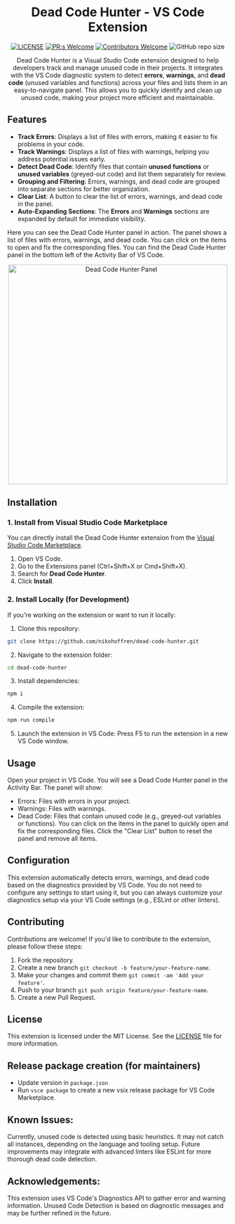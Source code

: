 <div align="center">

# Dead Code Hunter - VS Code Extension

[![LICENSE](https://img.shields.io/badge/license-MIT-blue.svg)](LICENSE)
[![PR:s Welcome](https://img.shields.io/badge/PR:s-welcome-green.svg)](https://github.com/nikohoffren/dead-code-hunter/pulls)
[![Contributors Welcome](https://img.shields.io/badge/contributors-welcome-green.svg)](https://github.com/nikohoffren/dead-code-hunter/pulls)
![GitHub repo size](https://img.shields.io/github/repo-size/nikohoffren/dead-code-hunter)

Dead Code Hunter is a Visual Studio Code extension designed to help developers track and manage unused code in their projects. It integrates with the VS Code diagnostic system to detect **errors**, **warnings**, and **dead code** (unused variables and functions) across your files and lists them in an easy-to-navigate panel. This allows you to quickly identify and clean up unused code, making your project more efficient and maintainable.

</div>

## Features

- **Track Errors**: Displays a list of files with errors, making it easier to fix problems in your code.
- **Track Warnings**: Displays a list of files with warnings, helping you address potential issues early.
- **Detect Dead Code**: Identify files that contain **unused functions** or **unused variables** (greyed-out code) and list them separately for review.
- **Grouping and Filtering**: Errors, warnings, and dead code are grouped into separate sections for better organization.
- **Clear List**: A button to clear the list of errors, warnings, and dead code in the panel.
- **Auto-Expanding Sections**: The **Errors** and **Warnings** sections are expanded by default for immediate visibility.

Here you can see the Dead Code Hunter panel in action. The panel shows a list of files with errors, warnings, and dead code. You can click on the items to open and fix the corresponding files. You can find the Dead Code Hunter panel in the bottom left of the Activity Bar of VS Code.
<div align="center">
  <img src="https://raw.githubusercontent.com/nikohoffren/dead-code-hunter/main/images/dead_code_hunter_screenshot2.png" alt="Dead Code Hunter Panel" style="width: 500px;" />
</div>

## Installation

### 1. Install from Visual Studio Code Marketplace

You can directly install the Dead Code Hunter extension from the [Visual Studio Code Marketplace](https://marketplace.visualstudio.com/items?itemName=niko-hoffren.dead-code-hunter).

1. Open VS Code.
2. Go to the Extensions panel (Ctrl+Shift+X or Cmd+Shift+X).
3. Search for **Dead Code Hunter**.
4. Click **Install**.

### 2. Install Locally (for Development)

If you're working on the extension or want to run it locally:

1. Clone this repository:
```bash
git clone https://github.com/nikohoffren/dead-code-hunter.git
```

2. Navigate to the extension folder:
```bash
cd dead-code-hunter
```

3. Install dependencies:
```bash
npm i
```

4. Compile the extension:
```bash
npm run compile
```

5. Launch the extension in VS Code:
Press F5 to run the extension in a new VS Code window.

## Usage

Open your project in VS Code.
You will see a Dead Code Hunter panel in the Activity Bar.
The panel will show:
- Errors: Files with errors in your project.
- Warnings: Files with warnings.
- Dead Code: Files that contain unused code (e.g., greyed-out variables or functions).
You can click on the items in the panel to quickly open and fix the corresponding files.
Click the "Clear List" button to reset the panel and remove all items.

## Configuration

This extension automatically detects errors, warnings, and dead code based on the diagnostics provided by VS Code. You do not need to configure any settings to start using it, but you can always customize your diagnostics setup via your VS Code settings (e.g., ESLint or other linters).

## Contributing

Contributions are welcome! If you'd like to contribute to the extension, please follow these steps:

1. Fork the repository.
2. Create a new branch `git checkout -b feature/your-feature-name`.
3. Make your changes and commit them `git commit -am 'Add your feature'`.
4. Push to your branch `git push origin feature/your-feature-name`.
5. Create a new Pull Request.

## License

This extension is licensed under the MIT License. See the [LICENSE](https://github.com/nikohoffren/dead-code-hunter/blob/main/LICENSE) file for more information.

## Release package creation (for maintainers)

- Update version in `package.json`
- Run `vsce package` to create a new vsix release package for VS Code Marketplace.

## Known Issues:

Currently, unused code is detected using basic heuristics. It may not catch all instances, depending on the language and tooling setup. Future improvements may integrate with advanced linters like ESLint for more thorough dead code detection.

## Acknowledgements:

This extension uses VS Code's Diagnostics API to gather error and warning information.
Unused Code Detection is based on diagnostic messages and may be further refined in the future.
